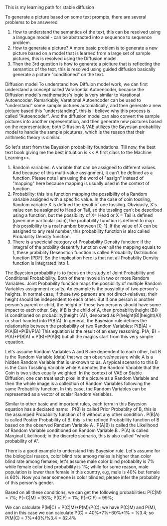 This is my learning path for stable diffusion

To generate a picture based on some text prompts,  there are several problems to be answered

1. How to understand the semantics of the text, this can be resolved using a language model -  can be abstracted into a sequence to sequence problem.
2. How to generate a picture? A more basic problem is to generate a new picture based on a model that is learned from a large set of sample pictures, this is resolved using the Diffusion model.
3. Then the 3rd question is how to generate a piciture that is reflecting the semantics of the text, this is resolved using guided diffusion basically generate a picture "conditioned" on the text.

Diffusion model
To understand how Diffuion model work, we can first understand a concept called Varariontial Autoencoder, because the Diffusion model's mathematics's logic is very similar to Varational Autoencoder. Remarkably, Varational Autoencoder can be used to "understand" some sample pictures automatically, and then generate a new picture based this "understanding", this is I believe why this process is called "Autoencoder". And the diffusion model can also convert the sample pictures into another representation, and then generate new picitures based on the representation; both Diffusion & VAE utilizes the Bayesian probability model to handle the sample picutures, which is the reason that their arithmetic theory is similar.

So let's start from the Bayesion probability foundations.  Till now, the best text book giving me the best intuation is << A first class to the Machine Learning>>. 

1. Random variables: A variable that can be assigned to different values. And because of this multi-value assignment,  it can't be defined as a function. Please note I am using the word of "assign" instead of "mapping" here because mapping is usually used in the context of function.
2. Probability:  this is a function mapping the possibility of a Random variable assigned with a specific value. In the case of coin tossling, Random variable X is defined the result of one tossling. Obviously, X's value can be assigned to Head or Tail, so the tossling can't be described using a function, but the possibility of X= Head or X = Tail is defined (given one particular coin), the probability function is defined to map this possibility to a real number between [0, 1].  If the value of X can be assigned to any real number,  this probability function is also called Probability Density function.
3. There is a specicial category of Proabability Density function:  if the integral of the probility desentify function over all the mapping equals to 1,  these prabiblity Desenstion function is called Probability Distribution function (PDF). So the implication here is that not all Probablity Density function is integrated into 1. 

The Bayesion probability is to focus on the study of Joint Probability and Conditional Probabibility. Both of them invovle in two or more Random Variables. Joint Probability function maps the possibility of multiple Random Variables assignment results. An example is the possiblity of two person's heights. In normal case, if these two persons are not direct-relatives, their height should be independent to each other.  But if one person is another person's parent or child,  the height of these two persons should have some impact to each other.  Say, if B is the child of A, then probability(height (B)) is conditioned on probability(height (A)), denoated as P(height(B)|height(A)) or short handed into P(B|A).   In general, the Bayesion rule defines the relationship between the probability of two Random Variables:
          P(B|A) = P(A|B)*P(B)/P(A)
 This equation is the result of an easy reasoning:  P(A, B) = P(A)*P(B|A) = P(B)*P(A|B) but all the magics start from this very simple equation.

 Let's assume Random Variables A and B are dependent to each other, but B is the Random Variable (data) that we can observe/measure while A is a hidden Random Variable that is unknown to us. A typical scenario to this B is the Coin Tossiling Variable while A denotes the Random Variable that the Coin is two sides equally weighted. In the context of VAE or Stable Diffusion,  one can treat each pixel in the picture as a Random Variable and then the whole image is a collection of Random Variables following the same Probability function. In this case, the Random Variables can be represented as a vector of scalar Random Variables.

Similar to other basic and important rules,  each term in this Bayesion equation has a deciated name:
.  P(B) is called Prior Probablity of B, this is the assumped Probability function of B without any other condition
.  P(B|A) is called Postier Probability of B,  this is the refined Probability function of B based on the observed Randam Variable A
.  P(A|B) is called the Likelihood of Random Variable conditioned on Random Variable B
.  P(A) is called Marginal Likelihood; in the discrete scenario,  this is also called "whole probability of A". 
 
There is a good example to understand this Bayesion rule. Let's assume for the biological reason, color blind rate among males is higher than color blind rate among females; let's assume male color blind probablity is 7% while female color bind probability is 1%; while for some reason, male population is lower than female in this country, e.g, male is 40% but female is 60%.  Now you hear someone is color blinded,  please infer the probablity of this person's gender.

Based on all these conditions, we can get the following probabilities:
P(C|M) = 7%;  P(~C|M) = 93%; P(C|F) = 1%; P(~C|F) = 99%; 

We can calculate P(M|C) = P(C|M)*P(M)/P(C); we have P(C|M) and P(M), and in this case we can calculate P(C) = 40%*7%+60%*1% = %3.4;  so P(M|C) = 7%*40%/%3.4 = 82.4%




 

 
          

